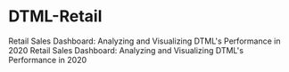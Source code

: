 # DTML-Retail
Retail Sales Dashboard: Analyzing and Visualizing DTML's Performance in 2020
Retail Sales Dashboard: Analyzing and Visualizing DTML's Performance in 2020
